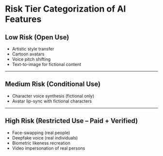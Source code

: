# Risk Tier Categorization of AI Features

## Low Risk (Open Use)
- Artistic style transfer
- Cartoon avatars
- Voice pitch shifting
- Text-to-image for fictional content

---

## Medium Risk (Conditional Use)
- Character voice synthesis (fictional only)
- Avatar lip-sync with fictional characters

---

## High Risk (Restricted Use – Paid + Verified)
- Face-swapping (real people)
- Deepfake voice (real individuals)
- Biometric likeness recreation
- Video impersonation of real persons

